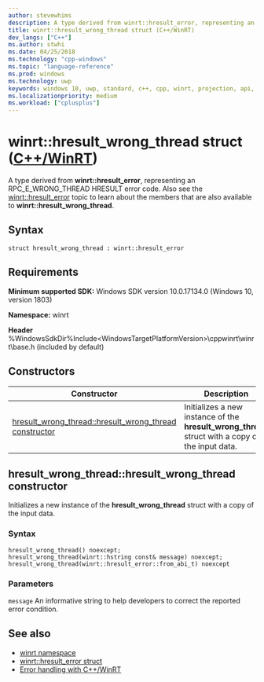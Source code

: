 ```yaml
---
author: stevewhims
description: A type derived from winrt::hresult_error, representing an RPC_E_WRONG_THREAD HRESULT error code.
title: winrt::hresult_wrong_thread struct (C++/WinRT)
dev_langs: ["C++"]
ms.author: stwhi
ms.date: 04/25/2018
ms.technology: "cpp-windows"
ms.topic: "language-reference"
ms.prod: windows
ms.technology: uwp
keywords: windows 10, uwp, standard, c++, cpp, winrt, projection, api, reference, hresult, error, code, RPC_E_WRONG_THREAD
ms.localizationpriority: medium
ms.workload: ["cplusplus"]
---
```


# winrt::hresult_wrong_thread struct ([C++/WinRT](/windows/uwp/cpp-and-winrt-apis/intro-to-using-cpp-with-winrt))
A type derived from **winrt::hresult_error**, representing an RPC_E_WRONG_THREAD HRESULT error code. Also see the [winrt::hresult_error](hresult-error.md) topic to learn about the members that are also available to **winrt::hresult_wrong_thread**.

## Syntax
```cppwinrt
struct hresult_wrong_thread : winrt::hresult_error
```

## Requirements
**Minimum supported SDK:** Windows SDK version 10.0.17134.0 (Windows 10, version 1803)

**Namespace:** winrt

**Header** %WindowsSdkDir%Include\<WindowsTargetPlatformVersion>\cppwinrt\winrt\base.h (included by default)

## Constructors
|Constructor|Description|
|------------|-----------------|
|[hresult_wrong_thread::hresult_wrong_thread constructor](#hresultwrongthreadhresultwrongthread-constructor)|Initializes a new instance of the **hresult_wrong_thread** struct with a copy of the input data.|

## hresult_wrong_thread::hresult_wrong_thread constructor
Initializes a new instance of the **hresult_wrong_thread** struct with a copy of the input data.

### Syntax
```cppwinrt
hresult_wrong_thread() noexcept;
hresult_wrong_thread(winrt::hstring const& message) noexcept;
hresult_wrong_thread(winrt::hresult_error::from_abi_t) noexcept
```

### Parameters
`message`
An informative string to help developers to correct the reported error condition.

## See also 
* [winrt namespace](../winrt.md)
* [winrt::hresult_error struct](hresult-error.md)
* [Error handling with C++/WinRT](/windows/uwp/cpp-and-winrt-apis/error-handling)
